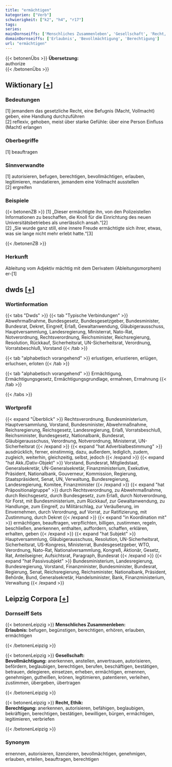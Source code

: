 ```yaml
---
title: "ermächtigen"
kategorien: ["Verb"]
schwierigkeit: ["k2", "h4", "r17"]
tags:
series:
mainDornseiffs: ['Menschliches Zusammenleben', 'Gesellschaft', 'Recht, Ethik']
domainDornseiffs: ['Erlaubnis', 'Bevollmächtigung', 'Berechtigung']
url: "ermächtigen"
---
```


{{< betonenÜbs >}}
**Übersetzung:**  
authorize  
{{< /betonenÜbs >}}

## Wiktionary [[+](https://de.wiktionary.org/wiki/ermächtigen)]

### Bedeutungen
[1] jemandem das gesetzliche Recht, eine Befugnis (Macht, Vollmacht) geben, eine Handlung durchzuführen  
[2] reflexiv, gehoben, meist über starke Gefühle: über eine Person Einfluss (Macht) erlangen  

### Oberbegriffe
[1] beauftragen  

### Sinnverwandte
[1] autorisieren, befugen, berechtigen, bevollmächtigen, erlauben, legitimieren, mandatieren, jemandem eine Vollmacht ausstellen  
[2] ergreifen  

### Beispiele
{{< betonenZB >}}
[1] „Dieser ermächtigte ihn, von den Polizeistellen Informationen zu beschaffen, die Knoll für die Einrichtung des neuen Universitätsbetriebes als unerlässlich ansah.“[2]  
[2] „Sie wurde ganz still, eine innere Freude ermächtigte sich ihrer, etwas, was sie lange nicht mehr erlebt hatte.“[3]  

{{< /betonenZB >}}
### Herkunft
Ableitung vom Adjektiv mächtig mit dem Derivatem (Ableitungsmorphem) er-[1]  



## dwds [[+](https://www.dwds.de/wb/ermächtigen)]

### Wortinformation
{{< tabs "Dwds" >}}
{{< tab "Typische Verbindungen" >}}
Abwehrmaßnahme, Bundesgesetz, Bundesgesetzgeber, Bundesminister, Bundesrat, Dekret, Eingreif, Erlaß, Gewaltanwendung, Gläubigerausschuss, Hauptversammlung, Landesregierung, Ministerrat, Nato-Rat, Notverordnung, Rechtsverordnung, Reichsminister, Reichsregierung, Resolution, Rückkauf, Sicherheitsrat, UN-Sicherheitsrat, Verordnung, Vorratsbeschluß, Vorstand
{{< /tab >}}

{{< tab "alphabetisch vorangehend" >}}
erlustigen, erlustieren, erlügen, erluchsen, erloten
{{< /tab >}}

{{< tab "alphabetisch vorangehend" >}}
Ermächtigung, Ermächtigungsgesetz, Ermächtigungsgrundlage, ermahnen, Ermahnung
{{< /tab >}}

{{< /tabs >}}

### Wortprofil
{{< expand "Überblick" >}} Rechtsverordnung, Bundesministerium, Hauptversammlung, Vorstand, Bundesminister, Abwehrmaßnahme, Reichsregierung, Reichsgesetz, Landesregierung, Erlaß, Vorratsbeschluß, Reichsminister, Bundesgesetz, Nationalbank, Bundesrat, Gläubigerausschuss, Verordnung, Notverordnung, Ministerrat, UN-Sicherheitsrat {{< /expand >}}
{{< expand "hat Adverbialbestimmung" >}} ausdrücklich, ferner, einstimmig, dazu, außerdem, lediglich, zudem, zugleich, weiterhin, gleichzeitig, selbst, jedoch {{< /expand >}}
{{< expand "hat Akk./Dativ-Objekt" >}} Vorstand, Bundesrat, Mitgliedstaat, Generalsekretär, UN-Generalsekretär, Finanzministerium, Exekutive, Präsident, Nationalbank, Gouverneur, Kommission, Regierung, Staatspräsident, Senat, UN, Verwaltung, Bundesregierung, Landesregierung, Komitee, Finanzminister {{< /expand >}}
{{< expand "hat Präpositionalgruppe" >}} durch Rechtsverordnung, zu Abwehrmaßnahme, durch Reichsgesetz, durch Bundesgesetz, zum Erlaß, durch Notverordnung, für Forst, mit Bundesministerium, zum Rückkauf, zur Gewaltanwendung, zu Handlunge, zum Eingreif, zu Militärschlag, zur Veräußerung, im Einvernehmen, durch Verordnung, auf Vorrat, zur Ratifizierung, mit Zustimmung, durch Dekret {{< /expand >}}
{{< expand "in Koordination mit" >}} ermächtigen, beauftragen, verpflichten, billigen, zustimmen, regeln, beschließen, anerkennen, enthalten, auffordern, schaffen, erklären, erhalten, geben {{< /expand >}}
{{< expand "hat Subjekt" >}} Hauptversammlung, Gläubigerausschuss, Resolution, UN-Sicherheitsrat, Sicherheitsrat, US-Kongress, Ministerrat, Bundesgesetzgeber, WTO, Verordnung, Nato-Rat, Nationalversammlung, Kongreß, Aktionär, Gesetz, Rat, Anteilseigner, Aufsichtsrat, Paragraph, Bundesrat {{< /expand >}}
{{< expand "hat Passivsubjekt" >}} Bundesministerium, Landesregierung, Bundesregierung, Vorstand, Finanzminister, Bundesminister, Bundesrat, Regierung, Senat, Reichsregierung, Reichsminister, Nationalbank, Präsident, Behörde, Bund, Generalsekretär, Handelsminister, Bank, Finanzministerium, Verwaltung {{< /expand >}}

## Leipzig Corpora [[+](https://corpora.uni-leipzig.de/en/res?word=ermächtigen&corpusId=deu_newscrawl-public_2018)]

### Dornseiff Sets
{{< betonenLeipzig >}}
**Menschliches Zusammenleben:**  
**Erlaubnis:** befugen, begünstigen, berechtigen, erhören, erlauben, ermächtigen  

{{< /betonenLeipzig >}}


{{< betonenLeipzig >}}
**Gesellschaft:**  
**Bevollmächtigung:** anerkennen, anstellen, anvertrauen, autorisieren, befördern, beglaubigen, berechtigen, berufen, beschäftigen, bestätigen, betrauen, delegieren, einsetzen, erheben, ermächtigen, ernennen, genehmigen, gutheißen, krönen, legitimieren, patentieren, verleihen, zustimmen, übergeben, übertragen  

{{< /betonenLeipzig >}}


{{< betonenLeipzig >}}
**Recht, Ethik:**  
**Berechtigung:** anerkennen, autorisieren, befähigen, beglaubigen, bekräftigen, berechtigen, bestätigen, bewilligen, bürgen, ermächtigen, legitimieren, verbriefen  

{{< /betonenLeipzig >}}

### Synonym
ernennen, autorisieren, lizenzieren, bevollmächtigen, genehmigen, erlauben, erteilen, beauftragen, berechtigen

